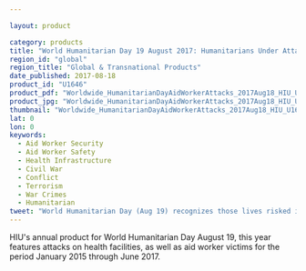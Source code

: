 ```yaml
---

layout: product

category: products
title: "World Humanitarian Day 19 August 2017: Humanitarians Under Attack"
region_id: "global" 
region_title: "Global & Transnational Products" 
date_published: 2017-08-18
product_id: "U1646"
product_pdf: "Worldwide_HumanitarianDayAidWorkerAttacks_2017Aug18_HIU_U1646.pdf"
product_jpg: "Worldwide_HumanitarianDayAidWorkerAttacks_2017Aug18_HIU_U1646.jpg"
thumbnail: "Worldwide_HumanitarianDayAidWorkerAttacks_2017Aug18_HIU_U1646_thumb.jpg"
lat: 0
lon: 0
keywords:
  - Aid Worker Security
  - Aid Worker Safety
  - Health Infrastructure
  - Civil War
  - Conflict
  - Terrorism
  - War Crimes
  - Humanitarian
tweet: "World Humanitarian Day (Aug 19) recognizes those lives risked in humanitarian service"
---
```

HIU's annual product for World Humanitarian Day August 19, this year features attacks on health facilities, as well as aid worker victims for the period January 2015 through June 2017.   
